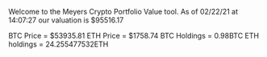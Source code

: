 Welcome to the Meyers Crypto Portfolio Value tool. 
As of 02/22/21 at 14:07:27 our valuation is $95516.17 

BTC Price = $53935.81
 ETH Price = $1758.74
BTC Holdings = 0.98BTC
 ETH holdings = 24.255477532ETH 
